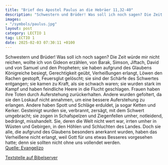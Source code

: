 ```yaml
---
title: "Brief des Apostel Paulus an die Hebräer 11,32-40"
description: "Schwestern und Brüder! Was soll ich noch sagen? Die Zeit würde mir nicht reichen, wollte ich von Gideon erzählen, von Barak, Simson, Jiftach, David und von Samuel und den Propheten; sie haben aufgrund des Glaubens Königreiche besiegt, Gerechtigkeit geübt, Verheißungen erlangt, Lö...."
images:
- "/symbols/paulus.jpg"
layout: post
category: LECTIO 1
tag: LECTIO 1
date: 2025-02-03 07:30:11 +0100
---
```

Schwestern und Brüder! Was soll ich noch sagen? Die Zeit würde mir nicht reichen, wollte ich von Gideon erzählen, von Barak, Simson, Jiftach, David und von Samuel und den Propheten;
sie haben aufgrund des Glaubens Königreiche besiegt, Gerechtigkeit geübt, Verheißungen erlangt, Löwen den Rachen gestopft,
Feuersglut gelöscht; sie sind der Schärfe des Schwertes entgangen; sie kamen zu Kraft, als sie schwach waren; sie wurden stark im Kampf und haben feindliche Heere in die Flucht geschlagen.<!--more-->
Frauen haben ihre Toten durch Auferstehung zurückerhalten. Andere wurden gefoltert, da sie den Loskauf nicht annahmen, um eine bessere Auferstehung zu erlangen.
Andere haben Spott und Schläge erduldet, ja sogar Ketten und Kerker.
Gesteinigt wurden sie, verbrannt, zersägt, mit dem Schwert umgebracht; sie zogen in Schafspelzen und Ziegenfellen umher, notleidend, bedrängt, misshandelt.
Sie, deren die Welt nicht wert war, irrten umher in Wüsten und Gebirgen, in den Höhlen und Schluchten des Landes.
Doch sie alle, die aufgrund des Glaubens besonders anerkannt wurden, haben das Verheißene nicht erlangt,
weil Gott für uns etwas Besseres vorgesehen hatte; denn sie sollten nicht ohne uns vollendet werden.<br>
[Quelle: Evangelizo](https://evangeliumtagfuertag.org/DE/gospel)

[Textstelle auf Bibelserver](https://www.bibleserver.com/EU/Hebräer11,32-40)
